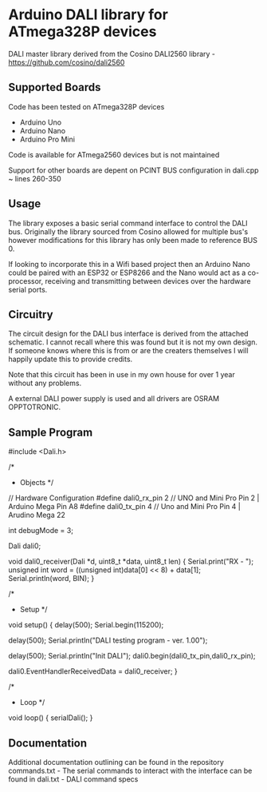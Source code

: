 Arduino DALI library for ATmega328P devices
===========================================

DALI master library derived from the Cosino DALI2560  library - https://github.com/cosino/dali2560

Supported Boards
----------------

Code has been tested on ATmega328P devices
* Arduino Uno
* Arduino Nano
* Arduino Pro Mini

Code is available for ATmega2560 devices but is not maintained

Support for other boards are depent on PCINT BUS configuration in dali.cpp ~ lines 260-350

Usage
-----

The library exposes a basic serial command interface to control the DALI bus.
Originally the library sourced from Cosino allowed for multiple bus's however modifications for this library has only been made to reference BUS 0.

If looking to incorporate this in a Wifi based project then an Arduino Nano could be paired with an ESP32 or ESP8266 and the Nano would act as a co-processor, receiving and transmitting between devices over the hardware serial ports.

Circuitry
---------

The circuit design for the DALI bus interface is derived from the attached schematic.
I cannot recall where this was found but it is not my own design. If someone knows where this is from or are the creaters themselves I will happily update this to provide credits.

Note that this circuit has been in use in my own house for over 1 year without any problems.

A external DALI power supply is used and all drivers are OSRAM OPPTOTRONIC.

Sample Program
--------------

#include <Dali.h>

/*
 * Objects
 */

// Hardware Configuration
#define dali0_rx_pin 2 // UNO and Mini Pro Pin 2 | Arduino Mega Pin A8
#define dali0_tx_pin 4 // Uno and Mini Pro Pin 4 | Arudino Mega 22

int debugMode = 3;

Dali dali0;

void dali0_receiver(Dali *d, uint8_t *data, uint8_t len) {
  Serial.print("RX - ");
  unsigned int word = ((unsigned int)data[0] << 8) + data[1];
  Serial.println(word, BIN);
}

/*
 * Setup
 */
 
void setup()
{
  delay(500);
  Serial.begin(115200);
  
  delay(500);
  Serial.println("DALI testing program - ver. 1.00");
  
  delay(500);
  Serial.println("Init DALI");
  dali0.begin(dali0_tx_pin,dali0_rx_pin);

  dali0.EventHandlerReceivedData = dali0_receiver;
}

/*
 * Loop
 */

void loop()
{
  serialDali();
}

Documentation
-------------

Additional documentation outlining can be found in the repository
commands.txt - The serial commands to interact with the interface can be found in 
dali.txt - DALI command specs